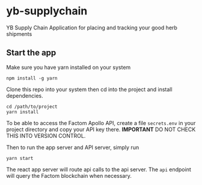 # yb-supplychain
YB Supply Chain Application for placing and tracking your good herb shipments

## Start the app
Make sure you have yarn installed on your system

```
npm install -g yarn
```

Clone this repo into your system then cd into the project and install dependencies.

```
cd /path/to/project
yarn install
```

To be able to access the Factom Apollo API, create a file `secrets.env`
in your project directory and copy your API key there. **IMPORTANT** DO NOT
CHECK THIS INTO VERSION CONTROL.

Then to run the app server and API server, simply run

```
yarn start
```

The react app server will route api calls to the api server. The `api` endpoint will
query the Factom blockchain when necessary.
